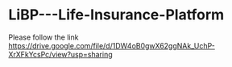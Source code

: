 # LiBP---Life-Insurance-Platform
Please follow the link https://drive.google.com/file/d/1DW4oB0gwX62ggNAk_UchP-XrXFkYcsPc/view?usp=sharing
